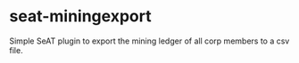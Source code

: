 # seat-miningexport
Simple SeAT plugin to export the mining ledger of all corp members to a csv file.
